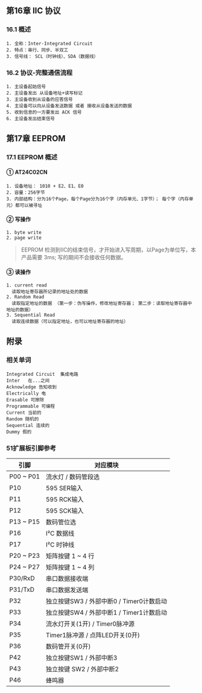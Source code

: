 
## 第16章 IIC 协议

### 16.1 概述

```
1. 全称：Inter-Integrated Circuit
2. 特点：串行、同步、半双工
3. 信号线： SCL（时钟线）、SDA（数据线）
```

### 16.2 协议-完整通信流程

```
1. 主设备起始信号
2. 主设备发出 从设备地址+读写标记
3. 主设备收到从设备的应答信号
4. 主设备可以向从设备发送数据 或者 接收从设备发送的数据
5. 收到信息的一方要发出 ACK 信号
6. 主设备发出结束信号
```



 

## 第17章 EEPROM

### 17.1 EEPROM 概述

#### ① AT24C02CN

```
1. 设备地址： 1010 + E2、E1、E0
2. 容量：256字节
3. 内部结构：分为16个Page，每个Page分为16个字（内存单元、1字节）； 每个字（内存单元）都可以被寻址
```

#### ② 写操作

```
1. byte write
2. page write
```

> EEPROM 检测到IIC的结束信号，才开始进入写周期，以Page为单位写，本产品需要 3ms; 写的期间不会接收任何数据。

#### ③ 读操作

  ```
1. current read
	读取地址寄存器所记录的地址处的数据
2. Random Read
	读取指定地址的数据 （第一步：伪写操作，修改地址寄存器； 第二步：读取地址寄存器中地址的数据）
3. Sequential Read
	读取连续数据（可以指定地址，也可以地址寄存器的地址）
  ```







## 附录

### 相关单词

```
Integrated Circuit	集成电路
Inter	在...之间
Acknowledge	告知收到
Electrically 电
Erasable 可擦除
Programmable 可编程
Current	当前的
Random 随机的
Sequential 连续的
Dummy 假的
```

### 51扩展板引脚参考

| 引脚                   | 对应模块                               |
| ---------------------- | -------------------------------------- |
| P00 ~ P01              | 流水灯 /  数码管段选                   |
| P10 | 595 SER输入 |
| P11 | 595 RCK输入 |
| P12 | 595 SCK输入 |
| P13 ~ P15              | 数码管位选                             |
| P16 | I²C 数据线 |
| P17 | I²C 时钟线 |
| P20 ~ P23				 | 矩阵按键 1 ~ 4 行	|
| P24 ~ P27					|矩阵按键 1 ~ 4 列 					|
| P30/RxD | 串口数据接收端 |
| P31/TxD | 串口数据发送端 |
| P32                    | 独立按键SW3 / 外部中断0 / Timer0计数启动  |
| P33                    | 独立按键SW4 / 外部中断1 / Timer1计数启动  |
| P34                    | 流水灯开关(1开) /  Timer0脉冲源     |
| P35 | Timer1脉冲源 / 点阵LED开关(0开) |
| P36                    | 数码管开关(0开)                  |
| P42 				| 独立按键SW1 / 外部中断3     |
| P43 | 独立按键 SW2 / 外部中断2 |
| P46                    | 蜂鸣器                                 |






